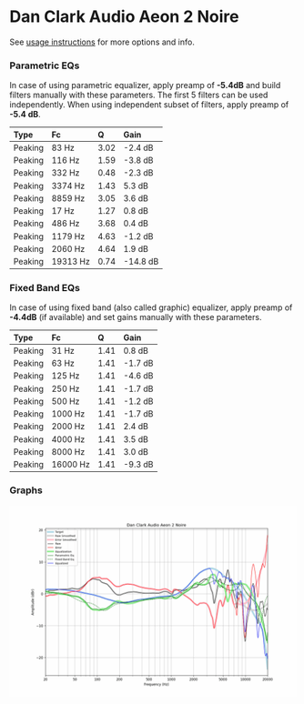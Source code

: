 # Dan Clark Audio Aeon 2 Noire
See [usage instructions](https://github.com/jaakkopasanen/AutoEq#usage) for more options and info.

### Parametric EQs
In case of using parametric equalizer, apply preamp of **-5.4dB** and build filters manually
with these parameters. The first 5 filters can be used independently.
When using independent subset of filters, apply preamp of **-5.4 dB**.

| Type    | Fc       |    Q | Gain     |
|:--------|:---------|:-----|:---------|
| Peaking | 83 Hz    | 3.02 | -2.4 dB  |
| Peaking | 116 Hz   | 1.59 | -3.8 dB  |
| Peaking | 332 Hz   | 0.48 | -2.3 dB  |
| Peaking | 3374 Hz  | 1.43 | 5.3 dB   |
| Peaking | 8859 Hz  | 3.05 | 3.6 dB   |
| Peaking | 17 Hz    | 1.27 | 0.8 dB   |
| Peaking | 486 Hz   | 3.68 | 0.4 dB   |
| Peaking | 1179 Hz  | 4.63 | -1.2 dB  |
| Peaking | 2060 Hz  | 4.64 | 1.9 dB   |
| Peaking | 19313 Hz | 0.74 | -14.8 dB |

### Fixed Band EQs
In case of using fixed band (also called graphic) equalizer, apply preamp of **-4.4dB**
(if available) and set gains manually with these parameters.

| Type    | Fc       |    Q | Gain    |
|:--------|:---------|:-----|:--------|
| Peaking | 31 Hz    | 1.41 | 0.8 dB  |
| Peaking | 63 Hz    | 1.41 | -1.7 dB |
| Peaking | 125 Hz   | 1.41 | -4.6 dB |
| Peaking | 250 Hz   | 1.41 | -1.7 dB |
| Peaking | 500 Hz   | 1.41 | -1.2 dB |
| Peaking | 1000 Hz  | 1.41 | -1.7 dB |
| Peaking | 2000 Hz  | 1.41 | 2.4 dB  |
| Peaking | 4000 Hz  | 1.41 | 3.5 dB  |
| Peaking | 8000 Hz  | 1.41 | 3.0 dB  |
| Peaking | 16000 Hz | 1.41 | -9.3 dB |

### Graphs
![](./Dan%20Clark%20Audio%20Aeon%202%20Noire.png)